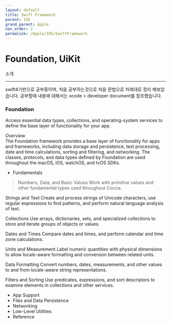 ```yaml
---
layout: default
title: Swift Framework
parent: IOS
grand_parent: Apple
nav_order: 2
permalink: /Apple/IOS/SwiftFramework
---
```


# Foundation, UiKit

소개
<hr/>
swift4기반으로 공부중이며, 처음 공부하는것으로 처음 문법으로 차례대로 정리 해보았습니다. 
공부할때 내용에 대해서는 xcode > developer document를 참조했습니다.

### Foundation
Access essential data types, collections, and operating-system services to define the base layer of functionality for your app.

_Overview_<br>
The Foundation framework provides a base layer of functionality for apps and frameworks, including data storage and persistence, text processing, date and time calculations, sorting and filtering, and networking. The classes, protocols, and data types defined by Foundation are used throughout the macOS, iOS, watchOS, and tvOS SDKs.

- Fundamentals
> Numbers, Data, and Basic Values
Work with primitive values and other fundamental types used throughout Cocoa.

Strings and Text
Create and process strings of Unicode characters, use regular expressions to find patterns, and perform natural language analysis of text.

Collections
Use arrays, dictionaries, sets, and specialized collections to store and iterate groups of objects or values.

Dates and Times
Compare dates and times, and perform calendar and time zone calculations.

Units and Measurement
Label numeric quantities with physical dimensions to allow locale-aware formatting and conversion between related units.

Data Formatting
Convert numbers, dates, measurements, and other values to and from locale-aware string representations.

Filters and Sorting
Use predicates, expressions, and sort descriptors to examine elements in collections and other services.

- App Support
- Files and Data Persistence
- Networking
- Low-Level Utilities
- Reference 

<!-- ### UiKit -->


